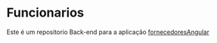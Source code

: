 # Funcionarios

Este é um repositorio Back-end para a aplicação [fornecedoresAngular](https://github.com/LuizFCabral/fornecedoresAngular)
